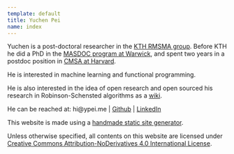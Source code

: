 ```yaml
---
template: default
title: Yuchen Pei
name: index
---
```


Yuchen is a post-doctoral researcher in the [KTH RMSMA group](https://www.math.kth.se/RMSMA/).
Before KTH he did a PhD in the [MASDOC program at Warwick](https://warwick.ac.uk/fac/sci/masdoc), and spent two years in a postdoc position in [CMSA at Harvard](http://cmsa.fas.harvard.edu).

He is interested in machine learning and functional programming.

He is also interested in the idea of open research and open sourced his research in Robinson-Schensted algorithms as a [wiki](https://toywiki.xyz).

He can be reached at:
&#104;&#105;&#64;&#121;&#112;&#101;&#105;&#46;&#109;&#101; | [Github](https://github.com/ycpei) | [LinkedIn](https://www.linkedin.com/in/ycpei/)

This website is made using a [handmade static site generator](https://github.com/ycpei/ypei.me/blob/master/engine/engine.py).

Unless otherwise specified, all contents on this website are licensed under [Creative Commons Attribution-NoDerivatives 4.0 International License](https://creativecommons.org/licenses/by-nd/4.0/).
